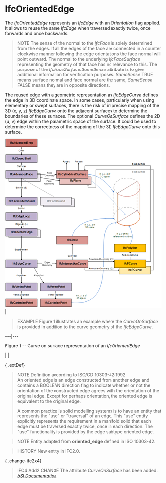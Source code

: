 IfcOrientedEdge
===============
The _IfcOrientedEdge_ represents an _IfcEdge_ with an _Orientation_ flag
applied. It allows to reuse the same _IfcEdge_ when traversed exactly twice,
once forwards and once backwards.  
  
> NOTE  The sense of the normal to the _IfcFace_ is solely determined from the
> edges. If all the edges of the face are connected in a counter clockwise
> manner following the edge orientations the face normal will point outward.
> The normal to the underlying _IfcFaceSurface_ representing the geometry of
> that face has no relevance to this. The purpose of the
> _IfcFaceSurface.SameSense_ attribute is to give additional information for
> verification purposes. _SameSense_ TRUE means surface normal and face normal
> are the same, _SameSense_ FALSE means they are in opposite directions.  
  
The reused edge with a geometric representation as _IfcEdgeCurve_ defines the
edge in 3D coordinate space. In some cases, particularly when using elementary
or swept surfaces, there is the risk of imprecise mapping of the 3D (x, y, z)
_IfcEdgeCurve_ onto the adjacent surfaces to determine the boundaries of these
surfaces. The optional _CurveOnSurface_ defines the 2D (u, v) edge within the
parametric space of the surface. It could be used to determine the correctness
of the mapping of the 3D _IfcEdgeCurve_ onto this surface.  
  
  
  
![example](figures/ifcadvancedbrep_02.png)  
|

> EXAMPLE  Figure 1 illustrates an example where the _CurveOnSurface_ is
> provided in addition to the curve geometry of the _IfcEdgeCurve_.

  
  
---|---  
  

Figure 1 -- Curve on surface representation of an _IfcOrientedEdge_

|   |  
  
  
  
{ .extDef}  
> NOTE  Definition according to ISO/CD 10303-42:1992  
> An oriented edge is an edge constructed from another edge and contains a
> BOOLEAN direction flag to indicate whether or not the orientation of the
> constructed edge agrees with the orientation of the original edge. Except
> for perhaps orientation, the oriented edge is equivalent to the original
> edge.  
>  
> A common practice is solid modelling systems is to have an entity that
> represents the "use" or "traversal" of an edge. This "use" entity explicitly
> represents the requirement in a manifold solid that each edge must be
> traversed exactly twice, once in each direction. The "use" functionality is
> provided by the edge subtype oriented edge.  
  
> NOTE  Entity adapted from **oriented_edge** defined in ISO 10303-42.  
  
> HISTORY  New entity in IFC2.0.  
  
{ .change-ifc2x4}  
> IFC4 Add2 CHANGE  The attribute _CurveOnSurface_ has been added.  
[ _bSI
Documentation_](https://standards.buildingsmart.org/IFC/DEV/IFC4_2/FINAL/HTML/schema/ifctopologyresource/lexical/ifcorientededge.htm)


